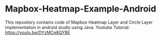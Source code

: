 # Mapbox-Heatmap-Example-Android
This repository contains code of Mapbox Heatmap Layer and Circle Layer implementation in android studio using Java. Youtube Tutorial: https://youtu.be/DYzMCe8QYBE
